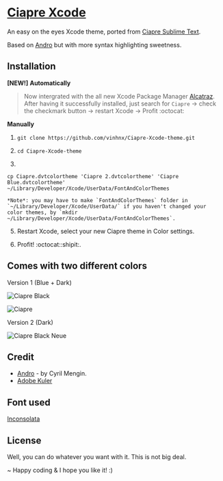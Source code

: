 # [Ciapre Xcode](http://vinhnx.github.io/Ciapre-Xcode-theme) #

An easy on the eyes Xcode theme, ported from [Ciapre Sublime Text](https://github.com/vinhnx/Ciapre.tmTheme/).

Based on [Andro](https://github.com/cyrilmengin/andro) but with more syntax highlighting sweetness.

## Installation ##

**[NEW!]** **Automatically**

> Now intergrated with the all new Xcode Package Manager [Alcatraz](https://github.com/mneorr/Alcatraz).
   After having it successfully installed, just search for `Ciapre` -> check the checkmark button -> restart Xcode -> Profit :octocat:

**Manually**

1. `git clone https://github.com/vinhnx/Ciapre-Xcode-theme.git`

2. `cd Ciapre-Xcode-theme`

3. 
```
cp Ciapre.dvtcolortheme 'Ciapre 2.dvtcolortheme' 'Ciapre Blue.dvtcolortheme' ~/Library/Developer/Xcode/UserData/FontAndColorThemes
```

    *Note*: you may have to make `FontAndColorThemes` folder in `~/Library/Developer/Xcode/UserData/` if you haven't changed your color themes, by `mkdir ~/Library/Developer/Xcode/UserData/FontAndColorThemes`.

5. Restart Xcode, select your new Ciapre theme in Color settings.

6. Profit! :octocat::shipit:.

## Comes with two different colors ##

Version 1 (Blue + Dark)

![Ciapre Black](https://f.cloud.github.com/assets/1097578/415654/3009f0ec-ac3a-11e2-9271-e2e681d05795.png "Ciapre.dvtcolortheme")

![Ciapre](https://f.cloud.github.com/assets/1097578/415696/ae26d15c-ac3a-11e2-8fc7-56a3641993e1.png "Ciapre Blue.dvtcolortheme")

Version 2 (Dark)

![Ciapre Black Neue](https://f.cloud.github.com/assets/1097578/415653/2ffff682-ac3a-11e2-8f35-ae1bec42c568.png "Ciapre 2.dvtcolortheme")

## Credit ##

+ [Andro](https://github.com/cyrilmengin/andro) - by Cyril Mengin.
+ [Adobe Kuler](https://kuler.adobe.com/#themeID/2320307)

## Font used ##

[Inconsolata](www.levien.com/type/myfonts/inconsolata.html)

## License ##

Well, you can do whatever you want with it. This is not big deal.




~ Happy coding & I hope you like it! :)

